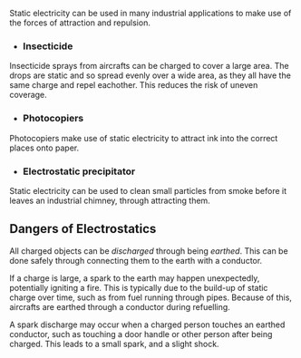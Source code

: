 Static electricity can be used in many industrial applications to make use of the forces of attraction and repulsion.

- ### Insecticide
Insecticide sprays from aircrafts can be charged to cover a large area. The drops are static and so spread evenly over a wide area, as they all have the same charge and repel eachother. This reduces the risk of uneven coverage.
- ### Photocopiers
Photocopiers make use of static electricity to attract ink into the correct places onto paper.
- ### Electrostatic precipitator
Static electricity can be used to clean small particles from smoke before it leaves an industrial chimney, through attracting them.

## Dangers of Electrostatics
All charged objects can be *discharged* through being *earthed*. This can be done safely through connecting them to the earth with a conductor.

If a charge is large, a spark to the earth may happen unexpectedly, potentially igniting a fire. This is typically due to the build-up of static charge over time, such as from fuel running through pipes. Because of this, aircrafts are earthed through a conductor during refuelling.

A spark discharge may occur when a charged person touches an earthed conductor, such as touching a door handle or other person after being charged. This leads to a small spark, and a slight shock.